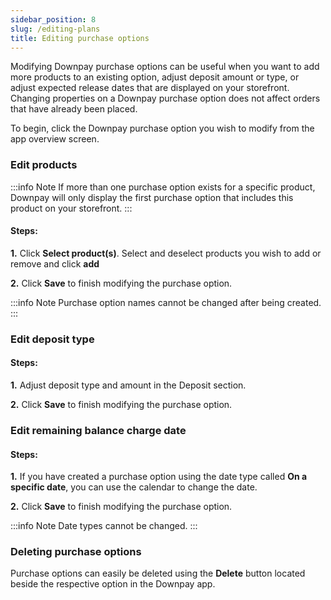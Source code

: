 ```yaml
---
sidebar_position: 8
slug: /editing-plans
title: Editing purchase options
---
```


Modifying Downpay purchase options can be useful when you want to add more products to an existing option, adjust deposit amount or type, or adjust expected release dates that are displayed on your storefront. Changing properties on a Downpay purchase option does not affect orders that have already been placed.

To begin, click the Downpay purchase option you wish to modify from the app overview screen.

### Edit products

:::info Note
If more than one purchase option exists for a specific product, Downpay will only display the first purchase option that includes this product on your storefront. 
:::

#### Steps: 

**1.** Click **Select product(s)**. Select and deselect products you wish to add or remove and click **add**

**2.** Click **Save** to finish modifying the purchase option.

:::info Note
Purchase option names cannot be changed after being created.
:::

### Edit deposit type

#### Steps: 

**1.** Adjust deposit type and amount in the Deposit section.

**2.** Click **Save** to finish modifying the purchase option.

### Edit remaining balance charge date

#### Steps: 

**1.** If you have created a purchase option using the date type called **On a specific date**, you can use the calendar to change the date.

**2.** Click **Save** to finish modifying the purchase option.

:::info Note
Date types cannot be changed.
:::

### Deleting purchase options

Purchase options can easily be deleted using the **Delete** button located beside the respective option in the Downpay app. 